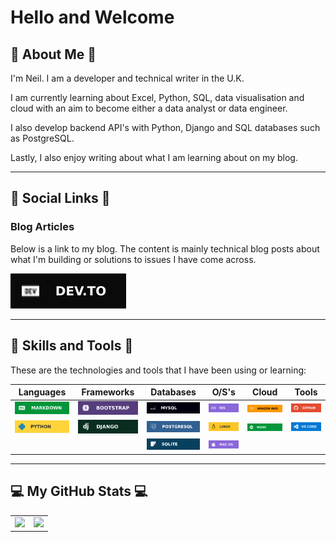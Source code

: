 # Hello and Welcome

## :information_desk_person:  About Me  :information_desk_person:

I'm Neil. I am a developer and technical writer in the U.K.  

I am currently learning about Excel, Python, SQL, data visualisation and cloud with an aim to become either a data analyst or data engineer.

I also develop backend API's with Python, Django and SQL databases such as PostgreSQL.

Lastly, I also enjoy writing about what I am learning about on my blog.

---

## :iphone: Social Links  :iphone:

### Blog Articles

Below is a link to my blog. The content is mainly technical blog posts about what I'm building or solutions to issues I have come across.

[![Dev.To](/assets/images/social/devto.svg "Dev.To")](https://dev.to/dev_neil_a)

---

## :wrench:  Skills and Tools  :wrench:

These are the technologies and tools that I have been using or learning:  

| Languages | Frameworks | Databases | O/S's | Cloud | Tools |
| :-: | :-: | :-: | :-: | :-: | :-: |
| ![Markdown](/assets/images/badges/markdown.svg "MarkDown") | ![Bootstrap](/assets/images/badges/bootstrap.svg "Bootstrap") | ![MySQL](/assets/images/badges/mysql.svg "MySQL") | ![iOS](/assets/images/badges/ios.svg "iOS") | ![AWS](/assets/images/badges/aws.svg "AWS") | ![GitHub](/assets/images/badges/github.svg "GitHub") |
| ![Python](/assets/images/badges/python.svg "Python") | ![Django](/assets/images/badges/django.svg "Django") | ![PostgreSQL](/assets/images/badges/postgresql.svg "PostgreSQL") | ![Linux](/assets/images/badges/linux.svg "Linux") | ![Nginx](/assets/images/badges/nginx.svg "Nginx") | ![VS Code](/assets/images/badges/vscode.svg "VS Code") |
| | | ![SQLite](/assets/images/badges/sqlite.svg "SQLite") | ![macOS](/assets/images/badges/macos.svg "macOS") | | |

---

## :computer:  My GitHub Stats  :computer:

<table>
    <tr>
        <td valign="top">
            <a href="https://github.com/York13Pud?tab=repositories">
                <img src="https://github-readme-stats.vercel.app/api?username=York13Pud&show_icons=true&theme=aura" />
            </a>
        </td>
        <td valign="top">
            <a href="https://github.com/York13Pud?tab=repositories">
                <img src="https://github-readme-stats.vercel.app/api/top-langs/?username=York13Pud&layout=compact&theme=aura" />
            </a>
        </td>
    </tr>
</table>
